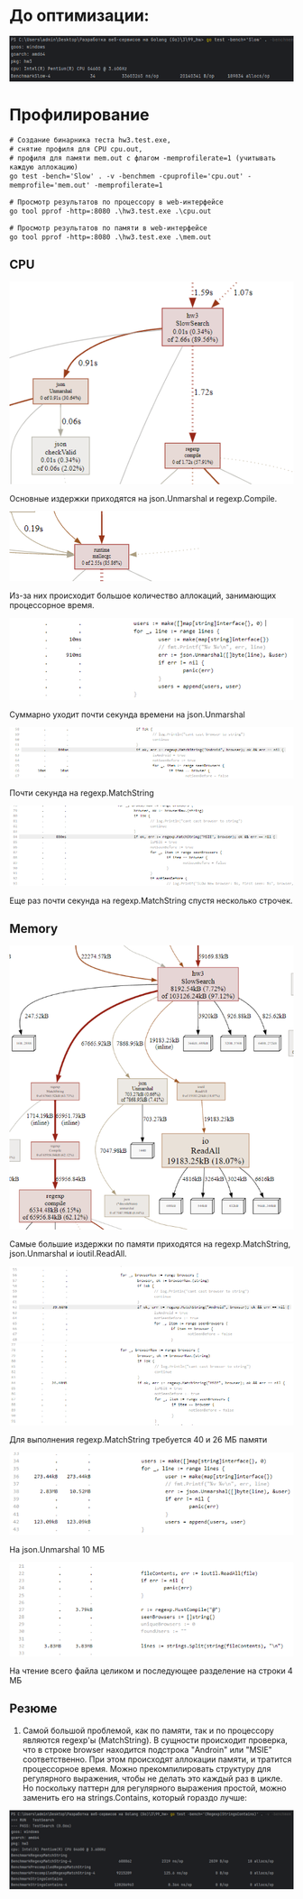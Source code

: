# До оптимизации:

![img.png](img.png)

# Профилирование
```shell
# Создание бинарника теста hw3.test.exe, 
# снятие профиля для CPU cpu.out,
# профиля для памяти mem.out с флагом -memprofilerate=1 (учитывать каждую аллокацию)
go test -bench='Slow' . -v -benchmem -cpuprofile='cpu.out' -memprofile='mem.out' -memprofilerate=1
```

```shell
# Просмотр результатов по процессору в web-интерфейсе
go tool pprof -http=:8080 .\hw3.test.exe .\cpu.out
```

```shell
# Просмотр результатов по памяти в web-интерфейсе
go tool pprof -http=:8080 .\hw3.test.exe .\mem.out
```
## CPU

![img_1.png](img_1.png)

Основные издержки приходятся на json.Unmarshal и regexp.Compile.

![img_2.png](img_2.png)

Из-за них происходит большое количество аллокаций, занимающих процессорное время.

![img_3.png](img_3.png)

Суммарно уходит почти секунда времени на json.Unmarshal

![img_4.png](img_4.png)

Почти секунда на regexp.MatchString

![img_5.png](img_5.png)

Еще раз почти секунда на regexp.MatchString спустя несколько строчек.

## Memory

![img_6.png](img_6.png)

Самые большие издержки по памяти приходятся на regexp.MatchString, json.Unmarshal и ioutil.ReadAll.

![img_7.png](img_7.png)![img_8.png](img_8.png)

Для выполнения regexp.MatchString требуется 40 и 26 МБ памяти

![img_9.png](img_9.png)

На json.Unmarshal 10 МБ

![img_10.png](img_10.png)

На чтение всего файла целиком и последующее разделение на строки 4 МБ

## Резюме

1. Самой большой проблемой, как по памяти, так и по процессору являются regexp'ы (MatchString). В сущности происходит проверка, что в строке browser находится подстрока "Androin" или "MSIE" соответственно. При этом происходят аллокации памяти, и тратится процессорное время. Можно прекомпилировать структуру для регулярного выражения, чтобы не делать это каждый раз в цикле. Но поскольку паттерн для регулярного выражения простой, можно заменить его на strings.Contains, который гораздо лучше:

![img_11.png](img_11.png)

